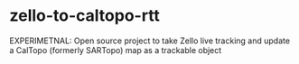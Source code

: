 # zello-to-caltopo-rtt
EXPERIMETNAL: Open source project to take Zello live tracking and update a CalTopo (formerly SARTopo) map as a trackable object
